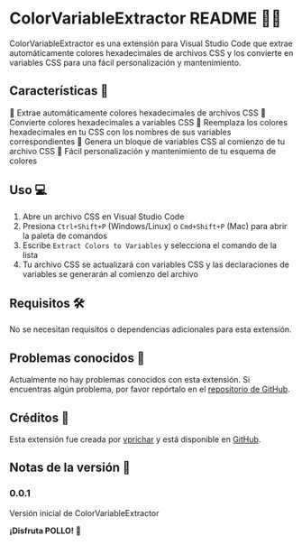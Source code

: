 # ColorVariableExtractor README 🎨🎉

ColorVariableExtractor es una extensión para Visual Studio Code que extrae automáticamente colores hexadecimales de archivos CSS y los convierte en variables CSS para una fácil personalización y mantenimiento.

## Características 🌟

🎨 Extrae automáticamente colores hexadecimales de archivos CSS
🎨 Convierte colores hexadecimales a variables CSS
🎨 Reemplaza los colores hexadecimales en tu CSS con los nombres de sus variables correspondientes
🎨 Genera un bloque de variables CSS al comienzo de tu archivo CSS
🎨 Fácil personalización y mantenimiento de tu esquema de colores

## Uso 💻

1. Abre un archivo CSS en Visual Studio Code
2. Presiona `Ctrl+Shift+P` (Windows/Linux) o `Cmd+Shift+P` (Mac) para abrir la paleta de comandos
3. Escribe `Extract Colors to Variables` y selecciona el comando de la lista
4. Tu archivo CSS se actualizará con variables CSS y las declaraciones de variables se generarán al comienzo del archivo

## Requisitos 🛠️

No se necesitan requisitos o dependencias adicionales para esta extensión.

## Problemas conocidos 🚨

Actualmente no hay problemas conocidos con esta extensión. Si encuentras algún problema, por favor repórtalo en el [repositorio de GitHub](https://github.com/vprichar/colorvariableextractor/issues).

## Créditos 👏

Esta extensión fue creada por [vprichar](https://github.com/vprichar) y está disponible en [GitHub](https://github.com/vprichar/colorvariableextractor).

## Notas de la versión 📝

### 0.0.1

Versión inicial de ColorVariableExtractor

**¡Disfruta POLLO!** 🎉